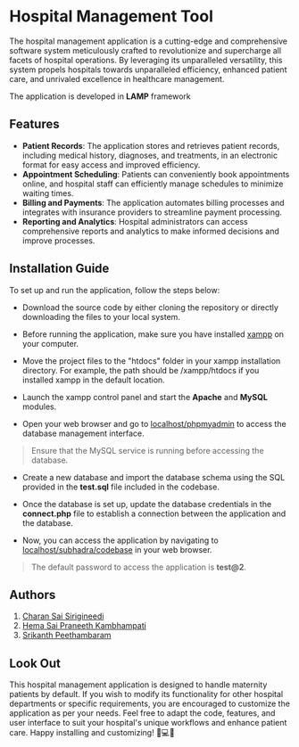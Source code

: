 # Hospital Management Tool

The hospital management application is a cutting-edge and comprehensive software system meticulously crafted to revolutionize and supercharge all facets of hospital operations. By leveraging its unparalleled versatility, this system propels hospitals towards unparalleled efficiency, enhanced patient care, and unrivaled excellence in healthcare management.

The application is developed in **LAMP** framework
## Features

- **Patient Records**: The application stores and retrieves patient records, including medical history, diagnoses, and treatments, in an electronic format for easy access and improved efficiency.
- **Appointment Scheduling**: Patients can conveniently book appointments online, and hospital staff can efficiently manage schedules to minimize waiting times.
- **Billing and Payments**: The application automates billing processes and integrates with insurance providers to streamline payment processing.
- **Reporting and Analytics**: Hospital administrators can access comprehensive reports and analytics to make informed decisions and improve processes.

## Installation Guide

To set up and run the application, follow the steps below:

- Download the source code by either cloning the repository or directly downloading the files to your local system.

- Before running the application, make sure you have installed [xampp](https://www.apachefriends.org/download.html) on your computer.

- Move the project files to the "htdocs" folder in your xampp installation directory. For example, the path should be /xampp/htdocs if you installed xampp in the default location.

- Launch the xampp control panel and start the **Apache** and **MySQL** modules.

- Open your web browser and go to [localhost/phpmyadmin](http://localhost/phpmyadmin) to access the database management interface.

> Ensure that the MySQL service is running before accessing the database.

- Create a new database and import the database schema using the SQL provided in the **test.sql** file included in the codebase.

- Once the database is set up, update the database credentials in the **connect.php** file to establish a connection between the application and the database.

- Now, you can access the application by navigating to [localhost/subhadra/codebase](http://localhost/subhadra/codebase) in your web browser.

> The default password to access the application is **test@2**.


## Authors

1. [Charan Sai Sirigineedi](https://www.github.com/charanmcr)
2. [Hema Sai Praneeth Kambhampati](https://www.github.com/praneethmcr)
3. [Srikanth Peethambaram](https://www.github.com/srikanthsrkr)


## Look Out

This hospital management application is designed to handle maternity patients by default. If you wish to modify its functionality for other hospital departments or specific requirements, you are encouraged to customize the application as per your needs. Feel free to adapt the code, features, and user interface to suit your hospital's unique workflows and enhance patient care. Happy installing and customizing! 🚀💻🏥
